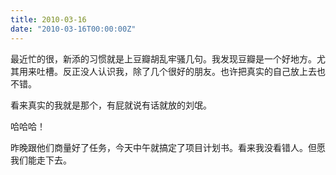 ```yaml
---
title: 2010-03-16
date: "2010-03-16T00:00:00Z"
---
```


最近忙的很，新添的习惯就是上豆瓣胡乱牢骚几句。我发现豆瓣是一个好地方。尤其用来吐槽。反正没人认识我，除了几个很好的朋友。也许把真实的自己放上去也不错。

看来真实的我就是那个，有屁就说有话就放的刘氓。

哈哈哈！

昨晚跟他们商量好了任务，今天中午就搞定了项目计划书。看来我没看错人。但愿我们能走下去。